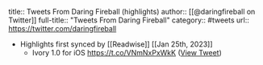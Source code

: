 title:: Tweets From Daring Fireball (highlights)
author:: [[@daringfireball on Twitter]]
full-title:: "Tweets From Daring Fireball"
category:: #tweets
url:: https://twitter.com/daringfireball

- Highlights first synced by [[Readwise]] [[Jan 25th, 2023]]
	- Ivory 1.0 for iOS
	  https://t.co/VNmNxPxWkK ([View Tweet](https://twitter.com/daringfireball/status/1617954644281667584))